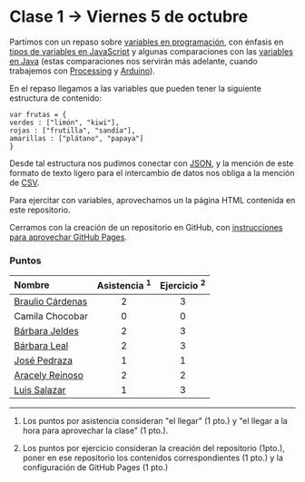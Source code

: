 # Clase 1 → Viernes 5 de octubre

Partimos con un repaso sobre [variables en programación](https://librosweb.es/libro/javascript/capitulo-3/variables.html), con énfasis en [tipos de variables en JavaScript](https://librosweb.es/libro/javascript/capitulo-3/tipos-de-variables.html) y algunas comparaciones con las [variables en Java](https://users.dcc.uchile.cl/~lmateu/Java/Apuntes/tiposprim.htm) (estas comparaciones nos servirán más adelante, cuando trabajemos con [Processing](https://github.com/profesorfaco/DGP502-2018/wiki/Processing) y [Arduino](https://github.com/profesorfaco/DGP502-2018/wiki/Arduino)).

En el repaso llegamos a las variables que pueden tener la siguiente estructura de contenido: 

```
var frutas = {
verdes : ["limón", "kiwi"],
rojas : ["frutilla", "sandía"],
amarillas : ["plátano", "papaya"]
}
```

Desde tal estructura nos pudimos conectar con [JSON](https://www.json.org/json-es.html), y la mención de este formato de texto ligero para el intercambio de datos nos obliga a la mención de [CSV](https://es.wikipedia.org/wiki/Valores_separados_por_comas).

Para ejercitar con variables, aprovechamos un la página HTML contenida en este repositorio. 

Cerramos con la creación de un repositorio en GitHub, con [instrucciones para aprovechar GitHub Pages](https://youtu.be/bFVtrlyH-kc).

### Puntos

| Nombre           | Asistencia <sup>1</sup> | Ejercicio <sup>2</sup> |
|:-----------------|:---:|:---:|
| [Braulio Cárdenas](https://github.com/brauliocardenas/sem_01) | 2 | 3 | 
| Camila Chocobar  | 0 | 0 |
| [Bárbara Jeldes](https://github.com/barbarajs/sem_01) | 2 | 3 |
| [Bárbara Leal](https://github.com/PowerPudu) | 2 | 3 |
| [José Pedraza](https://github.com/jotapedraza/sem_01) | 1 | 1 |
| [Aracely Reinoso](https://github.com/tshelly/sem_01)  | 2 | 2 |
| [Luis Salazar](https://github.com/luissalazarfigueroa/sem_01) | 1 | 3 |

------
   
  1. Los puntos por asistencia consideran "el llegar" (1 pto.) y "el llegar a la hora para aprovechar la clase" (1 pto.).
  
  2. Los puntos por ejercicio consideran la creación del repositorio (1pto.), poner en ese repositorio los contenidos correspondientes (1 pto.) y la configuración de GitHub Pages (1 pto.) 
